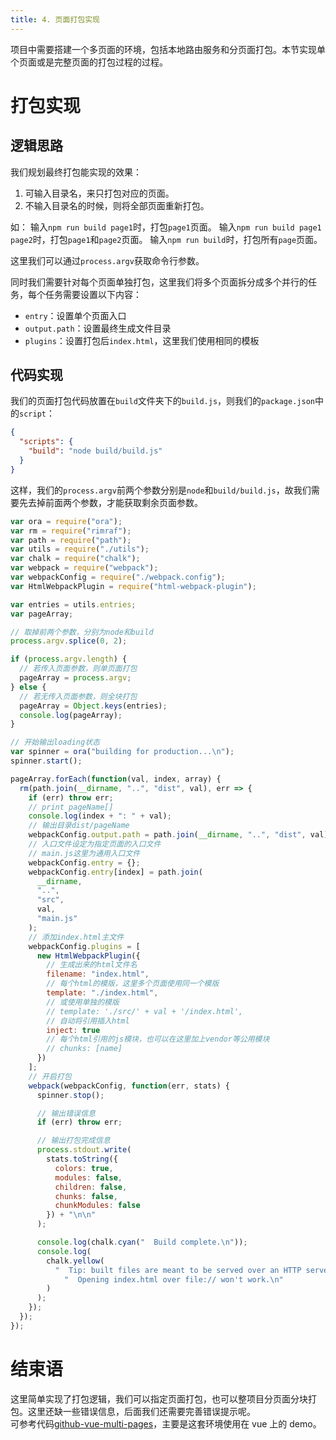 ```yaml
---
title: 4. 页面打包实现
---
```


项目中需要搭建一个多页面的环境，包括本地路由服务和分页面打包。本节实现单个页面或是完整页面的打包过程的过程。

<!--more-->

# 打包实现

## 逻辑思路

我们规划最终打包能实现的效果：

1. 可输入目录名，来只打包对应的页面。
2. 不输入目录名的时候，则将全部页面重新打包。

如：
输入`npm run build page1`时，打包`page1`页面。
输入`npm run build page1 page2`时，打包`page1`和`page2`页面。
输入`npm run build`时，打包所有`page`页面。

这里我们可以通过`process.argv`获取命令行参数。

同时我们需要针对每个页面单独打包，这里我们将多个页面拆分成多个并行的任务，每个任务需要设置以下内容：

- `entry`：设置单个页面入口
- `output.path`：设置最终生成文件目录
- `plugins`：设置打包后`index.html`，这里我们使用相同的模板

## 代码实现

我们的页面打包代码放置在`build`文件夹下的`build.js`，则我们的`package.json`中的`script`：

```json
{
  "scripts": {
    "build": "node build/build.js"
  }
}
```

这样，我们的`process.argv`前两个参数分别是`node`和`build/build.js`，故我们需要先去掉前面两个参数，才能获取剩余页面参数。

```js
var ora = require("ora");
var rm = require("rimraf");
var path = require("path");
var utils = require("./utils");
var chalk = require("chalk");
var webpack = require("webpack");
var webpackConfig = require("./webpack.config");
var HtmlWebpackPlugin = require("html-webpack-plugin");

var entries = utils.entries;
var pageArray;

// 取掉前两个参数，分别为node和build
process.argv.splice(0, 2);

if (process.argv.length) {
  // 若传入页面参数，则单页面打包
  pageArray = process.argv;
} else {
  // 若无传入页面参数，则全块打包
  pageArray = Object.keys(entries);
  console.log(pageArray);
}

// 开始输出loading状态
var spinner = ora("building for production...\n");
spinner.start();

pageArray.forEach(function(val, index, array) {
  rm(path.join(__dirname, "..", "dist", val), err => {
    if (err) throw err;
    // print pageName[]
    console.log(index + ": " + val);
    // 输出目录dist/pageName
    webpackConfig.output.path = path.join(__dirname, "..", "dist", val);
    // 入口文件设定为指定页面的入口文件
    // main.js这里为通用入口文件
    webpackConfig.entry = {};
    webpackConfig.entry[index] = path.join(
      __dirname,
      "..",
      "src",
      val,
      "main.js"
    );
    // 添加index.html主文件
    webpackConfig.plugins = [
      new HtmlWebpackPlugin({
        // 生成出来的html文件名
        filename: "index.html",
        // 每个html的模版，这里多个页面使用同一个模版
        template: "./index.html",
        // 或使用单独的模版
        // template: './src/' + val + '/index.html',
        // 自动将引用插入html
        inject: true
        // 每个html引用的js模块，也可以在这里加上vendor等公用模块
        // chunks: [name]
      })
    ];
    // 开启打包
    webpack(webpackConfig, function(err, stats) {
      spinner.stop();

      // 输出错误信息
      if (err) throw err;

      // 输出打包完成信息
      process.stdout.write(
        stats.toString({
          colors: true,
          modules: false,
          children: false,
          chunks: false,
          chunkModules: false
        }) + "\n\n"
      );

      console.log(chalk.cyan("  Build complete.\n"));
      console.log(
        chalk.yellow(
          "  Tip: built files are meant to be served over an HTTP server.\n" +
            "  Opening index.html over file:// won't work.\n"
        )
      );
    });
  });
});
```

# 结束语

这里简单实现了打包逻辑，我们可以指定页面打包，也可以整项目分页面分块打包。这里还缺一些错误信息，后面我们还需要完善错误提示呢。  
可参考代码[github-vue-multi-pages](https://github.com/godbasin/vue-multi-pages/blob/master/build/dev-server.js)，主要是这套环境使用在 vue 上的 demo。
